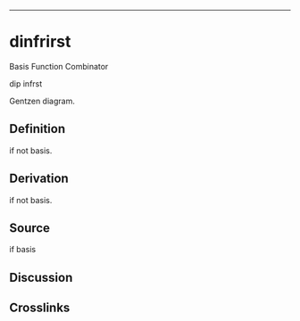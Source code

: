 ------------------------------------------------------------------------

# dinfrirst

Basis Function Combinator

dip infrst

Gentzen diagram.

## Definition

if not basis.

## Derivation

if not basis.

## Source

if basis

## Discussion

## Crosslinks
